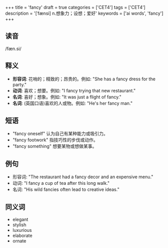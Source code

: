 +++
title = 'fancy'
draft = true
categories = ['CET4']
tags = ['CET4']
description = '[ˈfænsi] n.想象力；设想；爱好'
keywords = ['ai words', 'fancy']
+++

## 读音
/fæn.si/

## 释义
- **形容词**: 花哨的；精致的；昂贵的。例如: "She has a fancy dress for the party."
- **动词**: 喜欢；想要。例如: "I fancy trying that new restaurant."
- **名词**: 喜好；想象。例如: "It was just a flight of fancy."
- **名词**: (英国口语)喜欢的人或物。例如: "He's her fancy man."

## 短语
- "fancy oneself" 认为自己有某种能力或吸引力。
- "fancy footwork" 指技巧性的步伐或动作。
- "fancy something" 想要某物或想做某事。

## 例句
- 形容词: "The restaurant had a fancy decor and an expensive menu."
- 动词: "I fancy a cup of tea after this long walk."
- 名词: "His wild fancies often lead to creative ideas."

## 同义词
- elegant
- stylish
- luxurious
- elaborate
- ornate
